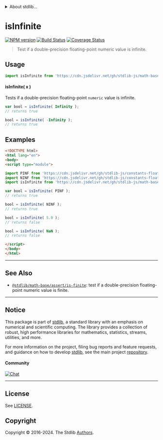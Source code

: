 <!--

@license Apache-2.0

Copyright (c) 2018 The Stdlib Authors.

Licensed under the Apache License, Version 2.0 (the "License");
you may not use this file except in compliance with the License.
You may obtain a copy of the License at

   http://www.apache.org/licenses/LICENSE-2.0

Unless required by applicable law or agreed to in writing, software
distributed under the License is distributed on an "AS IS" BASIS,
WITHOUT WARRANTIES OR CONDITIONS OF ANY KIND, either express or implied.
See the License for the specific language governing permissions and
limitations under the License.

-->


<details>
  <summary>
    About stdlib...
  </summary>
  <p>We believe in a future in which the web is a preferred environment for numerical computation. To help realize this future, we've built stdlib. stdlib is a standard library, with an emphasis on numerical and scientific computation, written in JavaScript (and C) for execution in browsers and in Node.js.</p>
  <p>The library is fully decomposable, being architected in such a way that you can swap out and mix and match APIs and functionality to cater to your exact preferences and use cases.</p>
  <p>When you use stdlib, you can be absolutely certain that you are using the most thorough, rigorous, well-written, studied, documented, tested, measured, and high-quality code out there.</p>
  <p>To join us in bringing numerical computing to the web, get started by checking us out on <a href="https://github.com/stdlib-js/stdlib">GitHub</a>, and please consider <a href="https://opencollective.com/stdlib">financially supporting stdlib</a>. We greatly appreciate your continued support!</p>
</details>

# isInfinite

[![NPM version][npm-image]][npm-url] [![Build Status][test-image]][test-url] [![Coverage Status][coverage-image]][coverage-url] <!-- [![dependencies][dependencies-image]][dependencies-url] -->

> Test if a double-precision floating-point numeric value is infinite.



<section class="usage">

## Usage

```javascript
import isInfinite from 'https://cdn.jsdelivr.net/gh/stdlib-js/math-base-assert-is-infinite@esm/index.mjs';
```

#### isInfinite( x )

Tests if a double-precision floating-point `numeric` value is infinite.

```javascript
var bool = isInfinite( Infinity );
// returns true

bool = isInfinite( -Infinity );
// returns true
```

</section>

<!-- /.usage -->

<section class="examples">

## Examples

<!-- eslint no-undef: "error" -->

```html
<!DOCTYPE html>
<html lang="en">
<body>
<script type="module">

import PINF from 'https://cdn.jsdelivr.net/gh/stdlib-js/constants-float64-pinf@esm/index.mjs';
import NINF from 'https://cdn.jsdelivr.net/gh/stdlib-js/constants-float64-ninf@esm/index.mjs';
import isInfinite from 'https://cdn.jsdelivr.net/gh/stdlib-js/math-base-assert-is-infinite@esm/index.mjs';

var bool = isInfinite( PINF );
// returns true

bool = isInfinite( NINF );
// returns true

bool = isInfinite( 5.0 );
// returns false

bool = isInfinite( NaN );
// returns false

</script>
</body>
</html>
```

</section>

<!-- /.examples -->

<!-- Section for related `stdlib` packages. Do not manually edit this section, as it is automatically populated. -->

<section class="related">

* * *

## See Also

-   <span class="package-name">[`@stdlib/math-base/assert/is-finite`][@stdlib/math/base/assert/is-finite]</span><span class="delimiter">: </span><span class="description">test if a double-precision floating-point numeric value is finite.</span>

</section>

<!-- /.related -->

<!-- Section for all links. Make sure to keep an empty line after the `section` element and another before the `/section` close. -->


<section class="main-repo" >

* * *

## Notice

This package is part of [stdlib][stdlib], a standard library with an emphasis on numerical and scientific computing. The library provides a collection of robust, high performance libraries for mathematics, statistics, streams, utilities, and more.

For more information on the project, filing bug reports and feature requests, and guidance on how to develop [stdlib][stdlib], see the main project [repository][stdlib].

#### Community

[![Chat][chat-image]][chat-url]

---

## License

See [LICENSE][stdlib-license].


## Copyright

Copyright &copy; 2016-2024. The Stdlib [Authors][stdlib-authors].

</section>

<!-- /.stdlib -->

<!-- Section for all links. Make sure to keep an empty line after the `section` element and another before the `/section` close. -->

<section class="links">

[npm-image]: http://img.shields.io/npm/v/@stdlib/math-base-assert-is-infinite.svg
[npm-url]: https://npmjs.org/package/@stdlib/math-base-assert-is-infinite

[test-image]: https://github.com/stdlib-js/math-base-assert-is-infinite/actions/workflows/test.yml/badge.svg?branch=v0.2.0
[test-url]: https://github.com/stdlib-js/math-base-assert-is-infinite/actions/workflows/test.yml?query=branch:v0.2.0

[coverage-image]: https://img.shields.io/codecov/c/github/stdlib-js/math-base-assert-is-infinite/main.svg
[coverage-url]: https://codecov.io/github/stdlib-js/math-base-assert-is-infinite?branch=main

<!--

[dependencies-image]: https://img.shields.io/david/stdlib-js/math-base-assert-is-infinite.svg
[dependencies-url]: https://david-dm.org/stdlib-js/math-base-assert-is-infinite/main

-->

[chat-image]: https://img.shields.io/gitter/room/stdlib-js/stdlib.svg
[chat-url]: https://app.gitter.im/#/room/#stdlib-js_stdlib:gitter.im

[stdlib]: https://github.com/stdlib-js/stdlib

[stdlib-authors]: https://github.com/stdlib-js/stdlib/graphs/contributors

[umd]: https://github.com/umdjs/umd
[es-module]: https://developer.mozilla.org/en-US/docs/Web/JavaScript/Guide/Modules

[deno-url]: https://github.com/stdlib-js/math-base-assert-is-infinite/tree/deno
[deno-readme]: https://github.com/stdlib-js/math-base-assert-is-infinite/blob/deno/README.md
[umd-url]: https://github.com/stdlib-js/math-base-assert-is-infinite/tree/umd
[umd-readme]: https://github.com/stdlib-js/math-base-assert-is-infinite/blob/umd/README.md
[esm-url]: https://github.com/stdlib-js/math-base-assert-is-infinite/tree/esm
[esm-readme]: https://github.com/stdlib-js/math-base-assert-is-infinite/blob/esm/README.md
[branches-url]: https://github.com/stdlib-js/math-base-assert-is-infinite/blob/main/branches.md

[stdlib-license]: https://raw.githubusercontent.com/stdlib-js/math-base-assert-is-infinite/main/LICENSE

<!-- <related-links> -->

[@stdlib/math/base/assert/is-finite]: https://github.com/stdlib-js/math-base-assert-is-finite/tree/esm

<!-- </related-links> -->

</section>

<!-- /.links -->
